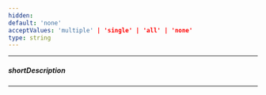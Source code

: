 ```yaml
---
hidden: 
default: 'none'
acceptValues: 'multiple' | 'single' | 'all' | 'none'
type: string
---
```

---
##### shortDescription

---

